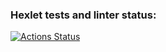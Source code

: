 ### Hexlet tests and linter status:
[![Actions Status](https://github.com/Andradit/python-project-49/workflows/hexlet-check/badge.svg)](https://github.com/Andradit/python-project-49/actions)